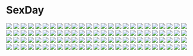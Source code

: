 # SexDay
![](https://konachan.com/jpeg/87d4def66b665e26e67e2b12005f5479/Konachan.com%20-%20287509%20barefoot%20bed%20blonde_hair%20blush%20breasts%20cameltoe%20cape%20cleavage%20green_eyes%20hat%20long_hair%20panties%20shaojiang%20underwear%20waifu2x%20watermark.jpg)
![](https://konachan.com/jpeg/4850b336e749041cf5508dae43b68f57/Konachan.com%20-%2047791%20breasts%20fate_testarossa%20long_hair%20mahou_shoujo_lyrical_nanoha%20nipples%20nude%20pussy%20subaru_nakajima%20takamachi_nanoha%20teana_lanster%20uncensored.jpg)
![](https://konachan.com/image/a4cc20036591ae696ca9dfe33654669b/Konachan.com%20-%2048898%20kujikawa_rise%20persona%20persona_4%20shirogane_naoto%20tearfish%20twintails%20white.jpg)
![](https://konachan.com/jpeg/bf4fd8ed1adf5ecd430d2c4c4ebb8c69/Konachan.com%20-%2090911%20black%20blush%20close%20mm%21%20pink_eyes%20purple_hair%20yuuno_arashiko.jpg)
![](https://konachan.com/jpeg/30179be12897e19f962fe8642fd1a233/Konachan.com%20-%20134632%20arishima_alice%20black_hair%20censored%20cura%20game_cg%20lose%20monobeno%20nipples%20short_hair.jpg)
![](https://konachan.com/image/9884ef9427ea353c7b2e1d3aa817bf42/Konachan.com%20-%20273148%20azur_lane%20blush%20breasts%20censored%20dark_skin%20kneehighs%20long_hair%20nipples%20panties%20penis%20ponytail%20pussy%20red_eyes%20scarf%20sex%20skirt%20socks%20tenken%20underwear.jpg)
![](https://konachan.com/image/79c18598ba6fe76f09fbb4df4a2a5663/Konachan.com%20-%2010076%20animal_ears%20catgirl%20fang%20scan%20tagme.jpg)
![](https://konachan.com/jpeg/92c691d556d7d7c1e310e2c18b79d285/Konachan.com%20-%20267878%20ass%20bikini%20clouds%20fang%20natsuki_%28ddlc%29%20pink_eyes%20pink_hair%20ribbons%20short_hair%20sky%20swim_ring%20swimsuit%20twintails%20water%20xhunzei.jpg)
![](https://konachan.com/jpeg/97452c0a66c835dee3f89167e81dbe11/Konachan.com%20-%20210715%20clouds%20grass%20kigumo_tyou%20original%20scenic%20sky%20stars.jpg)
![](https://konachan.com/image/ad0e91127629eca7239645714b01bd2f/Konachan.com%20-%20123990%20animal%20bow%20caffein%20cat%20food%20hat%20headphones%20japanese_clothes%20kimono%20long_hair%20namine_ritsu%20red_eyes%20red_hair%20utau%20vocaloid%20white_hair%20yowane_haku.jpg)
![](https://konachan.com/image/60da8e580f6bad8438f2ad1e89331e98/Konachan.com%20-%20219116%20aliasing%20barefoot%20blonde_hair%20blush%20bunny%20futaba_anzu%20gray%20idolmaster%20idolmaster_cinderella_girls%20long_hair%20orange_eyes%20pajamas%20pinch_nes%20shorts.jpg)
![](https://konachan.com/image/afef49c4d350e46e6b57410c33bb6014/Konachan.com%20-%20208415%20armor%20artoria_pendragon_%28all%29%20dress%20fate_%28series%29%20fate_stay_night%20fate_zero%20koxo-01%20long_hair%20saber%20sword%20weapon.jpg)
![](https://konachan.com/image/46fd09cb2d61da98fbd75f44b2e62170/Konachan.com%20-%20299603%20black_hair%20dark%20fairy%20forest%20japanese_clothes%20long_hair%20magic%20manha_utsutsuki%20original%20tree.jpg)
![](https://konachan.com/image/8071d146392921fb25b0b56efc3008ba/Konachan.com%20-%20152019%20ass%20black_eyes%20black_hair%20kirigaya_suguha%20kishimen%20panties%20short_hair%20shorts%20sword_art_online%20underwear.jpg)
![](https://konachan.com/image/7fa8cdbd313f930c3162529d372d42f6/Konachan.com%20-%20160039%20blonde_hair%20blue_eyes%20bow%20flowers%20green_hair%20headband%20long_hair%20red_eyes%20ribbons%20tagme.jpg)
![](https://konachan.com/jpeg/d8e8b38745ef8435fba1adab8bccfe7b/Konachan.com%20-%20180926%20alia%27s_carnival%20asamiya_shiina%20blush%20breasts%20brown_hair%20game_cg%20nanao_naru%20nanawind%20nipples%20red_eyes.jpg)
![](https://konachan.com/jpeg/d262c6220113e92f3c0d99f3dd911203/Konachan.com%20-%20177506%20abhar%20blonde_hair%20blue_eyes%20blush%20clouds%20game_cg%20hanami_mariya%20headphones%20microphone%20misaki_kurehito%20school_uniform%20short_hair%20sky.jpg)
![](https://konachan.com/image/77fdef3f38d39ebbc95cb0d9b51bbad2/Konachan.com%20-%20170397%20animal%20blood%20close%20monogatari_%28series%29%20nyoronyoro%20otorimonogatari%20red_eyes%20school_uniform%20sengoku_nadeko%20short_hair%20snake%20white_hair.jpg)
![](https://konachan.com/jpeg/7002f9fc7193a6df0683d21e629a3db7/Konachan.com%20-%2081599%20amamiya_yuuko%20ef%20ef_a_fairy_tale_of_the_two%20hat%20nanao_naru.jpg)
![](https://konachan.com/image/94c1be9ca6ccb1ff894bf98aa8e10309/Konachan.com%20-%2063243%20clouds%20darker_than_black%20gray_hair%20hat%20pink_eyes%20sky%20yin.jpg)
![](https://konachan.com/image/4c8a77a07ea84e51c22fa4577f8b3157/Konachan.com%20-%2016778%20aqua_hair%20close%20eureka%20eureka_seven%20headphones%20jpeg_artifacts%20purple_eyes.jpg)
![](https://konachan.com/image/9dc3bd7ede6538494f40cd798e241bb5/Konachan.com%20-%20221381%20braids%20brown_hair%20kuga_tsukasa%20long_hair%20night%20original%20school_uniform%20stars%20twintails%20wand.jpg)
![](https://konachan.com/image/eb56344998b80c2558f7ff3d7486d53f/Konachan.com%20-%20171125%20animal_ears%20black_hair%20blue_eyes%20blue_hair%20brown_eyes%20cake%20catgirl%20dress%20food%20glasses%20green_eyes%20group%20long_hair%20original%20pink_hair%20short_hair.jpg)
![](https://konachan.com/image/0bb428b28216c4c24b6ba0ce518d4c78/Konachan.com%20-%2078266%20armor%20cross%20remilia_scarlet%20sky%20sword%20touhou%20vampire%20weapon%20wings.jpg)
![](https://konachan.com/image/f7d6568c7aeb5c3e89f488aa90162d76/Konachan.com%20-%2076912%20angel_beats%21%20gray_hair%20long_hair%20red_eyes%20skirt%20tachibana_kanade%20weapon.jpg)
![](https://konachan.com/image/e740cea94a57ac310494c603a23e1f68/Konachan.com%20-%20235909%202girls%20animal%20autumn%20bell%20bow%20choker%20garter%20kimono%20leaves%20long_hair%20navel%20no_bra%20nopan%20panties%20red_eyes%20ribbons%20snake%20touhou%20underwear%20water.jpg)
![](https://konachan.com/image/f291cf4936aadc5f23f7bf590896ae95/Konachan.com%20-%20150856%20blush%20dress%20flowers%20long_hair%20original%20pink_eyes%20thighhighs%20water%20white_hair%20zazazazazazawa.jpg)
![](https://konachan.com/image/b949f608326f70c0a727916b07e4e2a3/Konachan.com%20-%20119411%20corpse_party%20jpeg_artifacts%20shinozaki_ayumi.jpg)
![](https://konachan.com/image/d1ca63bb647634442c152b84f2d223e2/Konachan.com%20-%20213501%20blue_eyes%20building%20clouds%20dress%20elbow_gloves%20gloves%20gray_hair%20hat%20male%20original%20pindleskin%20signed%20sky%20sunset%20train%20wristwear.jpg)
![](https://konachan.com/image/64ebd7de2b79e11176187be756763dcb/Konachan.com%20-%20113570%20blue_eyes%20brown_hair%20game_cg%20higashibetsuin_rurumi%20long_hair%20renai_kateikyoushi_rurumi_coordinate%20riffraff%20suzui_narumi.jpg)
![](https://konachan.com/jpeg/51ac7e50d052ddf88902ca4215a305fe/Konachan.com%20-%20170655%20blonde_hair%20blush%20dress%20elbow_gloves%20flandre_scarlet%20gloves%20necklace%20otsunabe%20ponytail%20red_eyes%20ribbons%20short_hair%20tears%20touhou%20vampire%20wings.jpg)
![](https://konachan.com/jpeg/4e57d33790346c2525c5fe817f83d1db/Konachan.com%20-%20180180%20black_hair%20blindfold%20bondage%20breasts%20chain%20game_cg%20koi_shichi_yo%20kurahashi_kanae%20long_hair%20navel%20nipples%20saxasa_kisuk%20shackles%20snack_factory.jpg)
![](https://konachan.com/jpeg/d409a69e72a63c728074129b36087e00/Konachan.com%20-%20101586%20breasts%20censored%20collar%20cum%20kitsune_neko%20nipples%20penis%20purple_eyes%20touhou%20yakumo_yukari.jpg)
![](https://konachan.com/jpeg/1e930f360bb2953fa3ea3eafa67667a6/Konachan.com%20-%20165728%20black_hair%20blush%20breasts%20game_cg%20long_hair%20maid%20mashita_touma%20nipples%20no_bra%20nopan%20onomatope%2A%20sex%20shiratama%20zutto_sukishite_takusan_sukishite.jpg)
![](https://konachan.com/image/527d724eebe1fab5363bf517282487df/Konachan.com%20-%2054392%20short_hair%20sword%20tagme%20weapon.jpg)
![](https://konachan.com/jpeg/a2c13f8278fd9382a730b684bbecf16d/Konachan.com%20-%2053128%20cirno%20fairy%20popsicle%20touhou.jpg)
![](https://konachan.com/jpeg/c7d60bfb715c23b0048d192427e2394e/Konachan.com%20-%20193323%202girls%20domik%20grass%20konno_yuuki%20long_hair%20petals%20pointed_ears%20red_eyes%20sleeping%20sword_art_online%20tree%20yuuki_asuna.jpg)
![](https://konachan.com/jpeg/e8e20c66f4166c9ae7399eb6bd041dcc/Konachan.com%20-%20298740%20bike_shorts%20cameltoe%20chibi%20fang%20gun%20inkling%20kneehighs%20long_hair%20pointed_ears%20purple_eyes%20purple_hair%20shorts%20skirt%20splatoon%20tentacles%20tie%20weapon%20white.jpg)
![](https://konachan.com/image/093922dd9680107e3f35a1db203f7222/Konachan.com%20-%2048247%20chibi%20flyable_heart%20food%20inaba_yui%20kujou_kururi%20minase_sakurako%20school_uniform%20shirasagi_mayuri%20sumeragi_amane%20tagme.jpg)
![](https://konachan.com/image/1f7c8ddc718e2eef5e919bc9f70790d2/Konachan.com%20-%20129479%20buuta%20flowers%20long_hair%20miki_%28vocaloid%29%20vocaloid.jpg)
![](https://konachan.com/jpeg/73070e370386774fed71d9628bf99b5b/Konachan.com%20-%20214747%20bed%20black_eyes%20black_hair%20blush%20breasts%20censored%20game_cg%20long_hair%20nipples%20open_shirt%20pubic_hair%20pussy%20pussy_juice%20short_hair%20spread_legs.jpg)
![](https://konachan.com/jpeg/b4086d094b67e7070d5fbaca23933f35/Konachan.com%20-%2029144%20animal_ears%20catgirl%20final_fantasy%20final_fantasy_xi%20mithra%20nude%20red_mage.jpg)
![](https://konachan.com/image/03594f2db73d1e7701b09d62e68d37c6/Konachan.com%20-%20131888%20blonde_hair%20blush%20green_eyes%20original%20windforcelan%20wings.jpg)
![](https://konachan.com/jpeg/de32c93bd1912f3b07b33159ea0f7446/Konachan.com%20-%20287606%20artoria_pendragon_%28all%29%20blonde_hair%20bodysuit%20fate_grand_order%20fate_%28series%29%20long_hair%20nikek96%20pantyhose%20wristwear%20yellow_eyes.jpg)
![](https://konachan.com/image/ce029b9c613cfc75798bf7f9826f7148/Konachan.com%20-%20301694%20bikini%20blush%20breasts%20green_eyes%20green_hair%20kz_oji%20leaves%20original%20pointed_ears%20swimsuit%20thighhighs%20twintails.jpg)
![](https://konachan.com/jpeg/ddc0b6489116e70e7a10c6a2a04e0c48/Konachan.com%20-%2072508%20hirasawa_yui%20k-on%21.jpg)
![](https://konachan.com/image/c7d2c2c726d19b4afc8b901733d89533/Konachan.com%20-%20182904%20blue_hair%20duto%20jinx_%28league_of_legends%29%20league_of_legends%20pink_eyes.jpg)
![](https://konachan.com/image/eaf881db164e179301ce13df6d291a15/Konachan.com%20-%20152595%20aqua_eyes%20close%20hatsune_miku%20page%20snow%20vocaloid.jpg)
![](https://konachan.com/image/664daabfc5d1b93e1899469219c51d99/Konachan.com%20-%2058095%20hakurei_reimu%20japanese_clothes%20kirisame_marisa%20miko%20ofuda%20sideboob%20touhou%20witch.jpg)
![](https://konachan.com/image/7a7093564258e2f03dd6e3c60e252173/Konachan.com%20-%2074588%20kagamine_rin%20vocaloid.jpg)
![](https://konachan.com/jpeg/252b6ff30a41033f6c2036269c1ee8a7/Konachan.com%20-%20184092%20animal%20blue_eyes%20blue_hair%20chinese_clothes%20chinese_dress%20clouds%20dj_max%20dolphin%20hat%20long_hair%20skirt%20thighhighs%20yuuki_tatsuya.jpg)
![](https://konachan.com/image/d6ef69f90408c8f6dd83d94f0ad1468c/Konachan.com%20-%2031917%20blush%20breasts%20censored%20favorite%20game_cg%20happy_margaret%21%20kokonoka%20navel%20night%20nipples%20nude%20purple_eyes%20purple_hair%20pussy%20pussy_juice%20tsuwabuki_akira.jpg)
![](https://konachan.com/jpeg/f5c0a2691eef57d1cc87dff68fd482ce/Konachan.com%20-%2017316%20genshiken%20ogiue_chika%20vector.jpg)
![](https://konachan.com/image/81843e6cb35586d31706556d0bd8b03c/Konachan.com%20-%20151660%20animal%20aqua_eyes%20blonde_hair%20bow%20chachie%20japanese_clothes%20kimono%20long_hair%20original%20snake%20water.jpg)
![](https://konachan.com/jpeg/20f72f3b98b5d520f733b80f96f4767a/Konachan.com%20-%20216727%202girls%20beach%20brown_hair%20building%20long_hair%20original%20ruins%20school_uniform%20silhouette%20sky%20stars%20sunset%20syego%20twintails%20water.jpg)
![](https://konachan.com/image/2de6d978d63a2a3ac98c59f12c4a85fd/Konachan.com%20-%2085009%20blonde_hair%20blush%20breasts%20nipples%20no_bra%20original%20panties%20spread_legs%20striped_panties%20sukesan%20underwear.jpg)
![](https://konachan.com/image/1a42a83e02093a7121dc007247befe9f/Konachan.com%20-%2083791%2071%20animal%20black_hair%20brown_eyes%20brown_hair%20cat%20hirasawa_ui%20k-on%21%20nakano_azusa%20ponytail%20short_hair%20suzuki_jun%20thighhighs%20twintails.jpg)
![](https://konachan.com/image/6ce26309d6f731fee95da2272c993225/Konachan.com%20-%20122187%20artoria_pendragon_%28all%29%20fate_%28series%29%20fate_stay_night%20fate_zero%20kurosaki_samurai%20saber.jpg)
![](https://konachan.com/image/c0eab9727e8d50b37944afc8178464cc/Konachan.com%20-%2023460%20akira_e_ferrari%20aria%20hime_m_granzchesta%20ipod%20parody%20pink%20silhouette.jpg)
![](https://konachan.com/jpeg/fce8b4a644b09dd0b3aadfc627c71d69/Konachan.com%20-%2067089%20artoria_pendragon_%28all%29%20fate_%28series%29%20fate_stay_night%20fate_unlimited_codes%20saber%20saber_lily%20tagme.jpg)
![](https://konachan.com/jpeg/6c41c46b698244036c89118abc732376/Konachan.com%20-%20175757%20blue_eyes%20bra%20breasts%20game_cg%20kazuharu_kina%20more_%28company%29%20navel%20nipples%20open_shirt%20pink_hair%20school_uniform%20shichigahama_yuri%20short_hair%20underwear.jpg)
![](https://konachan.com/image/b10e0a1dc126d95c7d9863af34ad8b90/Konachan.com%20-%20281050%20animal%20black_hair%20blue_eyes%20gloves%20long_hair%20original%20pixiv_fantasia%20swd3e2%20watermark%20weapon%20white_hair.jpg)
![](https://konachan.com/jpeg/60fecfea1c2fdc669aa1a22a5e1013f4/Konachan.com%20-%2094634%20chikotam%20dress%20eden%20game_cg%20grass%20red_eyes%20shion%20sky.jpg)
![](https://konachan.com/image/f77ff50a589419a267f635eeec5012b7/Konachan.com%20-%2022952%20card_captor_sakura%20kinomoto_sakura.jpg)
![](https://konachan.com/jpeg/939d9142d4950c3f8fca9fc2df52cf14/Konachan.com%20-%2059286%20akiyama_mio%20guitar%20instrument%20k-on%21%20scan%20swimsuit.jpg)
![](https://konachan.com/jpeg/ea0f6fddc804955d2db646cc84cf695b/Konachan.com%20-%20259332%20ass%20barefoot%20blush%20censored%20fellatio%20fingering%20game_cg%20long_hair%20male%20panties%20panty_pull%20penis%20purple_eyes%20pussy%20skirt%20skirt_lift%20underwear.jpg)
![](https://konachan.com/image/ccd97e036947d95a8478cd3f1280b9a3/Konachan.com%20-%20301896%20clouds%20feathers%20green_eyes%20love_live%21_school_idol_project%20rainbow%20red_hair%20school_uniform%20shamakho%20signed%20uehara_ayumu.jpg)
![](https://konachan.com/image/f79c86f3b4b97b99d4e1978956bbf232/Konachan.com%20-%20261781%20aqua_eyes%20bed%20blonde_hair%20blush%20kokkoro%20long_hair%20navel%20no_bra%20nopan%20open_shirt%20princess_connect%21%20shirt%20tahnya.jpg)
![](https://konachan.com/jpeg/61c1b030631bef57ab5ea5ce241ec4b6/Konachan.com%20-%2029580%20duplicate%20kimura_kaere%20sayonara_zetsubou_sensei.jpg)
![](https://konachan.com/jpeg/a6286f98622476c62e236d78e26eeb65/Konachan.com%20-%20207768%20candy%20festival%20food%20gray_hair%20group%20headband%20long_hair%20mask%20pink_hair%20ponytail%20red_eyes%20summer%20twins%20twintails%20vocaloid%20voiceroid%20wristwear%20yukata.jpg)
![](https://konachan.com/jpeg/b88fac931af3a368762e9d55b86e441c/Konachan.com%20-%20261224%20black_hair%20bow%20cherry_blossoms%20clouds%20erect_nipples%20flowers%20pantyhose%20school_uniform%20short_hair%20skirt%20sky%20tagme_%28artist%29%20tree%20tsuruki_shizuka.jpg)
![](https://konachan.com/image/79b918554a7fbadebbd35e341c025e42/Konachan.com%20-%20170654%20big_daddy%20bioshock_%28series%29%20little_sister.jpg)
![](https://konachan.com/jpeg/9bd4d744a02a1b9a803ba5e0a47225e1/Konachan.com%20-%20138254%20haiyore%21_nyaruko-san%20kuuko%20long_hair%20nanahosi_seiiki%20red_hair.jpg)
![](https://konachan.com/image/eeb688b7f30c06175d82f56e657fd465/Konachan.com%20-%2053550%20fuura_kafuka%20kimura_kaere%20kitsu_chiri%20kobushi_abiru%20komori_kiri%20sayonara_zetsubou_sensei%20sekiutsu_maria_taro%20tsunetsuki_matoi.jpg)
![](https://konachan.com/image/5fefdbb514ff185a75b28b8bf888b06e/Konachan.com%20-%2048957%20kanojo-tachi_no_ryuugi%20miyama-zero%20shirogane_akane.jpg)
![](https://konachan.com/image/952216140f4de6a0e62b3d9dfbaa12eb/Konachan.com%20-%2020800%20edward_elric%20fullmetal_alchemist.jpg)
![](https://konachan.com/jpeg/7b0d75a2401b39b4a8dba52053712b6e/Konachan.com%20-%20289593%20animal%20armor%20ass%20fate_%28series%29%20flat_chest%20leiq%20long_hair%20meltryllis%20penguin%20purple_eyes%20purple_hair%20rainbow%20sky%20swimsuit%20thighhighs%20water.jpg)
![](https://konachan.com/jpeg/82ba7785213ae7f40727dffaeb45c138/Konachan.com%20-%20287479%205_nenme_no_houkago%20blush%20bra%20kantoku%20open_shirt%20original%20panties%20scan%20school_uniform%20short_hair%20skirt%20underwear.jpg)
![](https://konachan.com/image/977a077823f53a7a695acc7b116318cf/Konachan.com%20-%2089442%20blue_eyes%20blush%20choker%20ikaros%20jpeg_artifacts%20long_hair%20no_bra%20panties%20pink_hair%20purple_eyes%20purple_hair%20short_hair%20underwear%20wings%20yukata.jpg)
![](https://konachan.com/image/0de675ed3d46443d00860b28de8b4fa0/Konachan.com%20-%20126042%20hatsune_miku%20miku_append%20twintails%20vocaloid.jpg)
![](https://konachan.com/image/59c2c576442f1e9fbf1e80436d26d429/Konachan.com%20-%20161001%20blue_hair%20clouds%20dress%20grass%20haraguroi_you%20hat%20hinanawi_tenshi%20long_hair%20red_eyes%20scenic%20sky%20touhou.jpg)
![](https://konachan.com/image/a9b4983ca14b4fd1903c3021e9f8bc2c/Konachan.com%20-%20195142%20konpaku_youmu%20myon%20saigyouji_yuyuko%20seeker%20touhou.jpg)
![](https://konachan.com/image/353d177e513209dce34213a07f4171a7/Konachan.com%20-%2021162%20cowboy_bebop%20faye_valentine.jpg)
![](https://konachan.com/image/da1362657fc6a2f8200776a3ca4e0552/Konachan.com%20-%20209451%20ayano_aishi%20blood%20ponytail%20red_eyes%20school_uniform%20signed%20tagme_%28artist%29%20yandere_simulator.jpg)
![](https://konachan.com/image/436f9f17bdd63e0802fd51a0d11dacf7/Konachan.com%20-%2039106%20artoria_pendragon_%28all%29%20chibi%20fate_%28series%29%20fate_stay_night%20saber.jpg)
![](https://konachan.com/image/66d69b02b7cc450225abd467903342fd/Konachan.com%20-%20145755%20anal%20animal_ears%20bondage%20breasts%20bunny_ears%20bunnygirl%20dedeyong%20nipples%20purple_hair%20red_eyes%20reisen_udongein_inaba%20tears%20touhou.jpg)
![](https://konachan.com/image/9b49efeb37019aae30a7b401a3aefa93/Konachan.com%20-%2032959%20aquaplus%20leaf%20nakamura_takeshi%20to_heart%20to_heart_2.jpg)
![](https://konachan.com/jpeg/490ce3403ad749e419d77d10bda1e906/Konachan.com%20-%20149589%20blue_eyes%20game_cg%20group%20hat%20kadone_makie%20konno_koharu%20ko%7Echa%20long_hair%20pink_eyes%20pink_hair%20school_uniform%20short_hair%20tie%20white_hair%20wink.jpg)
![](https://konachan.com/jpeg/f5194ae62a5702edc1a24375c0cb8d70/Konachan.com%20-%20248900%20ass%20boots%20hat%20mechagirl%20monochrome%20original%20ozshia_%28shia-ushio%29%20panties%20short_hair%20tail%20thighhighs%20underwear%20weapon.jpg)
![](https://konachan.com/jpeg/0967c2f5acfc6f1c0a23b2772044e1b8/Konachan.com%20-%20217356%20blue_eyes%20brown_hair%20cat_smile%20cropped%20ichinose_shiki%20idolmaster%20idolmaster_cinderella_girls%20infinote%20long_hair%20naked_shirt%20navel%20open_shirt.jpg)
![](https://konachan.com/image/b01fb37186bd188fcb387effa2ef66b3/Konachan.com%20-%20163720%202girls%20asamine_yuki%20ass%20breasts%20cum%20kamiya_tomoe%20nipples%20panties%20purple_eyes%20purple_hair%20shirogane_otome%20underwear%20white_hair%20yellow_eyes%20yuri.jpg)
![](https://konachan.com/jpeg/8c3f88770723a57fdda5de0ede7c0848/Konachan.com%20-%20218962%20animal%20ayase_eri%20cat%20chibi%20group%20headdress%20hitsukuya%20hoshizora_rin%20koizumi_hanayo%20maid%20minami_kotori%20signed%20sonoda_umi%20toujou_nozomi%20yazawa_nico.jpg)
![](https://konachan.com/image/319325a553c6048bdb38b79378b48d99/Konachan.com%20-%2010392%20bikini%20carnelian%20navel%20swimsuit%20tagme.jpg)
![](https://konachan.com/image/0ec4d4eb1f910e611022438258225735/Konachan.com%20-%20120066%20animal_ears%20gun%20lm7_%28op-center%29%20tail%20weapon.jpg)
![](https://konachan.com/image/50fd96dbcdbc65fdde12051a17075838/Konachan.com%20-%2027451%20darker_than_black%20yin.jpg)
![](https://konachan.com/image/9e00711f02c65797197f654b0725409b/Konachan.com%20-%2013884%20artoria_pendragon_%28all%29%20fate_%28series%29%20fate_stay_night%20matou_sakura%20saber%20school_uniform%20tohsaka_rin.jpg)
![](https://konachan.com/jpeg/e1ca44fa2bcf415b0d285aeb9bc87bb4/Konachan.com%20-%20122419%20animal_ears%20blonde_hair%20blush%20bra%20breasts%20catgirl%20censored%20game_cg%20garter_belt%20kamiya_tomoe%20long_hair%20nipples%20penis%20pussy%20sex%20tail%20underwear.jpg)
![](https://konachan.com/image/270feb5fc31a28e5edd3d1d648b8ab61/Konachan.com%20-%2086317%20218%20blonde_hair%20blue_eyes%20guitar%20instrument%20kagamine_rin%20vocaloid.jpg)
![](https://konachan.com/image/d6d36403fe6d9a906e1947033fe25a57/Konachan.com%20-%20286143%20animal_ears%20bed%20blush%20candy%20choker%20food%20gray_hair%20headphones%20hoodie%20ihachisu%20lollipop%20long_hair%20microphone%20original%20pocky%20skirt%20sleeping%20teddy_bear.jpg)
![](https://konachan.com/image/e6427b2c053deb14400e22944abf639c/Konachan.com%20-%2017824%20natsume_aya%20tenjou_tenge.jpg)
